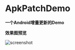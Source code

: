 # ApkPatchDemo
**一个Android增量更新的Demo**

**效果图预览**

![screenshot](http://img.blog.csdn.net/20161020162242486)
